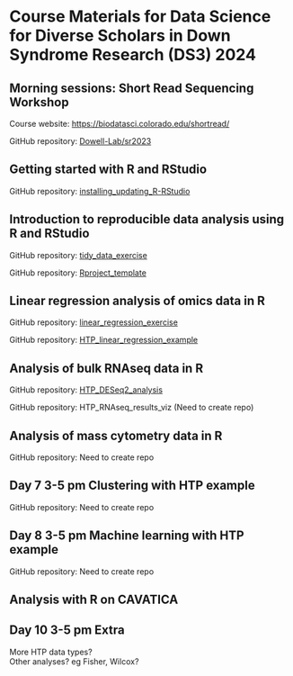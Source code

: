 # Course Materials for Data Science for Diverse Scholars in Down Syndrome Research (DS3) 2024  

## Morning sessions: Short Read Sequencing Workshop
Course website: https://biodatasci.colorado.edu/shortread/

GitHub repository: [Dowell-Lab/sr2023](https://github.com/Dowell-Lab/sr2023)

## Getting started with R and RStudio
GitHub repository: [installing_updating_R-RStudio](https://github.com/DS3-2024/installing_updating_R-RStudio)

## Introduction to reproducible data analysis using R and RStudio
GitHub repository: [tidy_data_exercise](https://github.com/DS3-2024/tidy_data_exercise)

GitHub repository: [Rproject_template](https://github.com/DS3-2024/Rproject_template)

## Linear regression analysis of omics data in R
GitHub repository: [linear_regression_exercise](https://github.com/DS3-2024/linear_regression_exercise)

GitHub repository: [HTP_linear_regression_example](https://github.com/DS3-2024/HTP_linear_regression_example)

## Analysis of bulk RNAseq data in R 
GitHub repository: [HTP_DESeq2_analysis](https://github.com/DS3-2024/HTP_DESeq2_analysis)

GitHub repository: HTP_RNAseq_results_viz (Need to create repo)

## Analysis of mass cytometry data in R
GitHub repository: Need to create repo

## Day 7 3-5 pm Clustering with HTP example 
GitHub repository: Need to create repo

## Day 8 3-5 pm Machine learning with HTP example
GitHub repository: Need to create repo

## Analysis with R on CAVATICA

## Day 10 3-5 pm Extra
More HTP data types?  
Other analyses? eg Fisher, Wilcox?  


